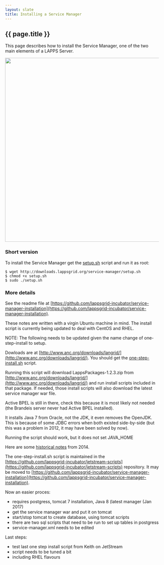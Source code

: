 ```yaml
---
layout: slate
title: Installing a Service Manager
---
```


## {{ page.title }}

This page describes how to install the Service Manager, one of the two main elements of a LAPPS Server.

<div class="image">
<img src="https://lapps.github.io/installation/images/lapps-service-manager.png" width="600">
<div class="caption"></div>
</div>


### Short version

To install the Service Manager get the [setup.sh](http://downloads.lappsgrid.org/service-manager/setup.sh) script and run it as root:

```
$ wget http://downloads.lappsgrid.org/service-manager/setup.sh
$ chmod +x setup.sh
$ sudo ./setup.sh
```


### More details

See the readme file at [https://github.com/lappsgrid-incubator/service-manager-installation](https://github.com/lappsgrid-incubator/service-manager-installation).

These notes are written with a virgin Ubuntu machine in mind. The install script is currently being updated to deal with CentOS and RHEL.

NOTE: The following needs to be updated given the name change of one-step-install to setup.

Dowloads are at [http://www.anc.org/downloads/langrid/](http://www.anc.org/downloads/langrid/). You should get the [one-step-install.sh](http://www.anc.org/downloads/langrid/one-step-install.sh) script.

Running this script will download LappsPackages-1.2.3.zip from [http://www.anc.org/downloads/langrid/](http://www.anc.org/downloads/langrid/) and run install scripts included in that package. If needed, those install scripts will also download the latest service manager war file.

Active BPEL is still in there, check this because it is most likely not needed (the Brandeis server never had Active BPEL installed). 

It installs Java 7 from Oracle, not the JDK, it even removes the OpenJDK. This is because of some JDBC errors when both existed side-by-side (but this was a problem in 2012, it may have been solved by now).

Running the script should work, but it does not set JAVA_HOME

Here are some [historical notes](http://wiki.lappsgrid.org/manuals/service-manager/install-service-manager/index.html) from 2014. 

The one-step-install.sh script is maintained in the [https://github.com/lappsgrid-incubator/jetstream-scripts](https://github.com/lappsgrid-incubator/jetstream-scripts) repository. It may be moved to [https://github.com/lappsgrid-incubator/service-manager-installation](https://github.com/lappsgrid-incubator/service-manager-installation).

Now an easier proces:

- requires postgress, tomcat 7 installation, Java 8 (latest manager (Jan 2017)
- get the service manager war and put it on tomcat
- start/stop tomcat to create database, using tomcat scripts
- there are two sql scripts that need to be run to set up tables in postgress
- service-manager.xml needs to be edited


Last steps:

- test last one step install script from Keith on JetStream
- script needs to be tuned a bit
- including RHEL flavours
